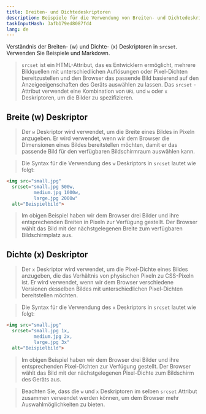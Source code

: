 ```yaml
---
title: Breiten- und Dichtedeskriptoren
description: Beispiele für die Verwendung von Breiten- und Dichtedeskriptoren in `srcset`
taskInputHash: 3afb179ed8087fd4
lang: de
---
```

Verständnis der Breiten- (w) und Dichte- (x) Deskriptoren in `srcset`. Verwenden Sie Beispiele und Markdown.

> `srcset` ist ein HTML-Attribut, das es Entwicklern ermöglicht, mehrere Bildquellen mit unterschiedlichen Auflösungen oder Pixel-Dichten bereitzustellen und den Browser das passende Bild basierend auf den Anzeigeeigenschaften des Geräts auswählen zu lassen. Das `srcset` -Attribut verwendet eine Kombination von `URL` und `w` oder `x` Deskriptoren, um die Bilder zu spezifizieren.
## Breite (w) Deskriptor

> Der `w` Deskriptor wird verwendet, um die Breite eines Bildes in Pixeln anzugeben. Er wird verwendet, wenn wir dem Browser die Dimensionen eines Bildes bereitstellen möchten, damit er das passende Bild für den verfügbaren Bildschirmraum auswählen kann.

> Die Syntax für die Verwendung des `w` Deskriptors in `srcset` lautet wie folgt:

```html
<img src="small.jpg"
  srcset="small.jpg 500w,
          medium.jpg 1000w,
          large.jpg 2000w"
  alt="Beispielbild">
```



> Im obigen Beispiel haben wir dem Browser drei Bilder und ihre entsprechenden Breiten in Pixeln zur Verfügung gestellt. Der Browser wählt das Bild mit der nächstgelegenen Breite zum verfügbaren Bildschirmplatz aus.
## Dichte (x) Deskriptor

> Der `x` Deskriptor wird verwendet, um die Pixel-Dichte eines Bildes anzugeben, die das Verhältnis von physischen Pixeln zu CSS-Pixeln ist. Er wird verwendet, wenn wir dem Browser verschiedene Versionen desselben Bildes mit unterschiedlichen Pixel-Dichten bereitstellen möchten.

> Die Syntax für die Verwendung des `x` Deskriptors in `srcset` lautet wie folgt:

```html
<img src="small.jpg"
  srcset="small.jpg 1x,
          medium.jpg 2x,
          large.jpg 3x"
  alt="Beispielbild">
```


> Im obigen Beispiel haben wir dem Browser drei Bilder und ihre entsprechenden Pixel-Dichten zur Verfügung gestellt. Der Browser wählt das Bild mit der nächstgelegenen Pixel-Dichte zum Bildschirm des Geräts aus.

> Beachten Sie, dass die `w` und `x` Deskriptoren im selben `srcset` Attribut zusammen verwendet werden können, um dem Browser mehr Auswahlmöglichkeiten zu bieten.
